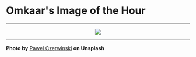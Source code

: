 # Omkaar's Image of the Hour

---

<div align="center">

<a href="https://unsplash.com/photos/curled-paper-forms-create-a-minimalist-composition-cUAgCVlkSYM">
  <img src="https://images.unsplash.com/photo-1743756618181-99a77edf8eab?crop=entropy&cs=tinysrgb&fit=max&fm=jpg&ixid=M3w3NjA2Nzh8MHwxfHJhbmRvbXx8fHx8fHx8fDE3NTE1NzI4MDB8&ixlib=rb-4.1.0&q=80&w=1080" style="max-width:100%; height:auto;">
</a>



</div>

---

**Photo by** [Pawel Czerwinski](https://unsplash.com/@pawel_czerwinski) **on Unsplash**
